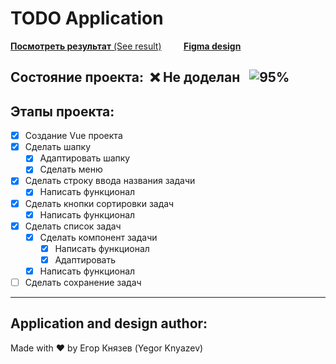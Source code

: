 # __TODO Application__ #

[__Посмотреть результат__ (See result)]()&nbsp;&nbsp;&nbsp;&nbsp;&nbsp;&nbsp;&nbsp;&nbsp;&nbsp;[__Figma design__](https://www.figma.com/file/SASwdhletc5IMkuyhlkJtH/TODOApplication?node-id=0%3A1)

## Состояние проекта:&nbsp; :x: Не доделан &nbsp;&nbsp;![95%](https://progress-bar.dev/90)

## Этапы проекта:
- [X] Создание Vue проекта
- [X] Сделать шапку
    - [X] Адаптировать шапку
    - [X] Сделать меню
- [X] Сделать строку ввода названия задачи
    - [X] Написать функционал
- [X] Сделать кнопки сортировки задач
    - [X] Написать функционал
- [X] Сделать список задач
    - [X] Сделать компонент задачи
        - [X] Написать функционал
        - [X] Адаптировать
    - [X] Написать функционал
- [ ] Сделать сохранение задач

----------

## Application and design author:
Made with :heart: by Егор Князев (Yegor Knyazev)
